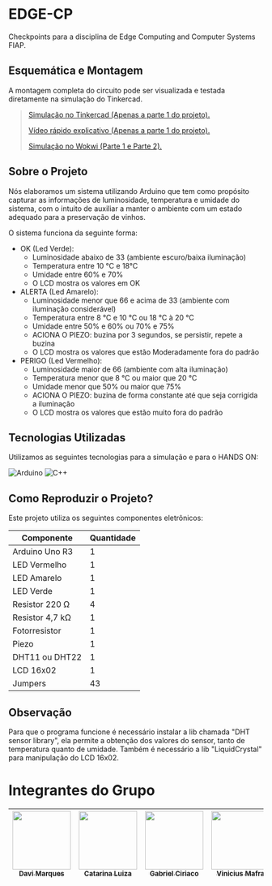 # EDGE-CP

Checkpoints para a disciplina de Edge Computing and Computer Systems FIAP.

## Esquemática e Montagem

A montagem completa do circuito pode ser visualizada e testada diretamente na simulação do Tinkercad.  
> [Simulação no Tinkercad (Apenas a parte 1 do projeto).](https://www.tinkercad.com/things/j51QYpTMhE4-cp-1-edge?sharecode=ClycW8TVkj-h1uDvxYE7v8UwEznIFJERs4fF8bX5_ok)
>
> [Vídeo rápido explicativo (Apenas a parte 1 do projeto).](https://www.youtube.com/watch?v=CTHkOQF_GoQ)
>  
> [Simulação no Wokwi (Parte 1 e Parte 2).](https://wokwi.com/projects/429966884149495809)
> 


## Sobre o Projeto

Nós elaboramos um sistema utilizando Arduino que tem como propósito capturar as informações de luminosidade, temperatura e umidade do sistema, com o intuito de auxiliar a manter o ambiente com um estado adequado para a preservação de vinhos. 

O sistema funciona da seguinte forma:

- OK (Led Verde):
  - Luminosidade abaixo de 33 (ambiente escuro/baixa iluminação)
  - Temperatura entre 10 °C e 18°C
  - Umidade entre 60% e 70%
  - O LCD mostra os valores em OK
- ALERTA (Led Amarelo):
  - Luminosidade menor que 66 e acima de 33 (ambiente com iluminação considerável)
  - Temperatura entre 8 °C e 10 °C ou 18 °C à 20 °C
  - Umidade entre 50% e 60% ou 70% e 75%
  - ACIONA O PIEZO: buzina por 3 segundos, se persistir, repete a buzina
  - O LCD mostra os valores que estão Moderadamente fora do padrão
- PERIGO (Led Vermelho):
  - Luminosidade maior de 66 (ambiente com alta iluminação)
  - Temperatura menor que 8 °C ou maior que 20 °C
  - Umidade menor que 50% ou maior que 75%
  - ACIONA O PIEZO: buzina de forma constante até que seja corrigida a iluminação
  - O LCD mostra os valores que estão muito fora do padrão

## Tecnologias Utilizadas

Utilizamos as seguintes tecnologias para a simulação e para o HANDS ON:

![Arduino](https://img.shields.io/badge/-Arduino-00979D?style=for-the-badge&logo=Arduino&logoColor=white)
![C++](https://img.shields.io/badge/c++-%2300599C.svg?style=for-the-badge&logo=c%2B%2B&logoColor=white)

## Como Reproduzir o Projeto?

Este projeto utiliza os seguintes componentes eletrônicos:

| Componente  | Quantidade |
| ------------- | ------------- |
| Arduino Uno R3  | 1  |
| LED Vermelho  | 1  |
| LED Amarelo  | 1  |
| LED Verde  | 1  |
| Resistor 220 Ω  | 4 |
| Resistor 4,7 kΩ  | 1 |
| Fotorresistor  | 1  |
| Piezo  | 1  |
| DHT11 ou DHT22  | 1  |
| LCD 16x02  | 1  |
| Jumpers  | 43  |

## Observação
Para que o programa funcione é necessário instalar a lib chamada "DHT sensor library", ela permite a obtenção dos valores do sensor, tanto de temperatura quanto de umidade.
Também é necessário a lib "LiquidCrystal" para manipulação do LCD 16x02.

# Integrantes do Grupo  

| [<img loading="lazy" src="https://github.com/DaviMunhoz1005.png" width=115><br><sub>Davi Marques</sub>](https://github.com/DaviMunhoz1005) |  [<img loading="lazy" src="https://github.com/catvergueiro.png" width=115><br><sub>Catarina Luiza</sub>](https://github.com/catvergueiro) |  [<img loading="lazy" src="https://github.com/Gabsgc01.png" width=115><br><sub>Gabriel Ciriaco</sub>](https://github.com/Gabsgc01) | [<img loading="lazy" src="https://github.com/Mafraaa.png" width=115><br><sub>Vinicius Mafra</sub>](https://github.com/Mafraaa) | [<img loading="lazy" src="https://github.com/MariFranca.png" width=115><br><sub>Mariana Franca</sub>](https://github.com/MariFranca) | 
| :---: | :---: | :---: | :---: | :---: |
